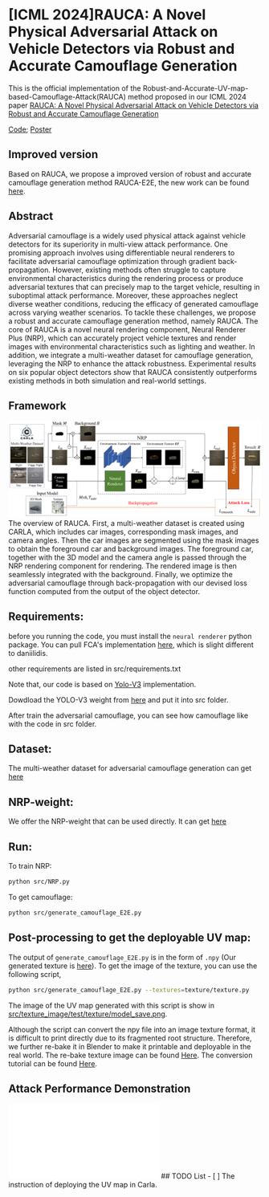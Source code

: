 # [ICML 2024]RAUCA: A Novel Physical Adversarial Attack on Vehicle Detectors via Robust and Accurate Camouflage Generation

This is the official implementation of the Robust-and-Accurate-UV-map-based-Camouflage-Attack(RAUCA) method proposed in our ICML 2024 paper [RAUCA: A Novel Physical Adversarial Attack on Vehicle Detectors via Robust and Accurate Camouflage Generation](https://arxiv.org/abs/2402.15853)

[Code](https://github.com/SeRAlab/Robust-and-Accurate-UV-map-based-Camouflage-Attack/tree/main/src); [Poster](https://github.com/SeRAlab/Robust-and-Accurate-UV-map-based-Camouflage-Attack/tree/main/assets/RAUCA_Poster.pdf)

## Improved version 
Based on RAUCA, we propose a improved version of robust and accurate camouflage generation method RAUCA-E2E, the new work can be found [here](https://github.com/SeRAlab/RAUCA-E2E).

## Abstract
Adversarial camouflage is a widely used physical attack against vehicle detectors for its superiority in multi-view attack performance. One promising approach involves using differentiable neural renderers to facilitate adversarial camouflage optimization through gradient back-propagation. However, existing methods often struggle to capture environmental characteristics during the rendering process or produce adversarial textures that can precisely map to the target vehicle, resulting in suboptimal attack performance. Moreover, these approaches neglect diverse weather conditions, reducing the efficacy of generated camouflage across varying weather scenarios. To tackle these challenges, we propose a robust and accurate camouflage generation method, namely RAUCA. The core of RAUCA is a novel neural rendering component, Neural Renderer Plus (NRP), which can accurately project vehicle textures and render images with environmental characteristics such as lighting and weather. In addition, we integrate a multi-weather dataset for camouflage generation, leveraging the NRP to enhance the attack robustness. Experimental results on six popular object detectors show that RAUCA consistently outperforms existing methods in both simulation and real-world settings.

## Framework
![pipeline](https://github.com/SeRAlab/Robust-and-Accurate-UV-map-based-Camouflage-Attack/blob/main/assets/pipeline.png)
The overview of RAUCA. First, a multi-weather dataset is created using CARLA, which includes car images, corresponding mask images, and camera angles. Then the car images are segmented using the mask images to obtain the foreground car and background images. The foreground car, together with the 3D model and the camera angle is passed through the NRP rendering component for rendering. The rendered image is then seamlessly integrated with the background. Finally, we optimize the adversarial camouflage through back-propagation with our devised loss function computed from the output of the object detector.

## Requirements:
before you running the code, you must install the `neural renderer` python package. You can pull FCA's implementation [here](https://github.com/winterwindwang/neural_renderer), which is slight different to daniilidis.

other requirements are listed in src/requirements.txt

Note that, our code is based on [Yolo-V3](https://github.com/ultralytics/yolov3) implementation.

Dowdload the YOLO-V3 weight from [here](https://github.com/ultralytics/yolov3/releases/download/v9.5.0/yolov3.pt) and put it into src folder.

After train the adversarial camouflage, you can see how camouflage like with the code in src folder.

## Dataset:
The multi-weather dataset for adversarial camouflage generation can get [here](https://pan.baidu.com/s/17LdfDcGt3aZygN84JCP46Q?pwd=ir65)

## NRP-weight:
We offer the NRP-weight that can be used directly. It can get [here](https://pan.baidu.com/s/1iKtlv44Uq_1YcQyLH0SSlQ?pwd=e17m)


## Run:
To train NRP:
```bash
python src/NRP.py
```
To get camouflage:
```bash
python src/generate_camouflage_E2E.py
```

## Post-processing to get the deployable UV map:
The output of `generate_camouflage_E2E.py` is in the form of `.npy` (Our generated texture is [here](https://github.com/SeRAlab/Robust-and-Accurate-UV-map-based-Camouflage-Attack/tree/main/src/textures/texture.npy)). To get the image of the texture, you can use the following script,
```bash
python src/generate_camouflage_E2E.py --textures=texture/texture.py
```
The image of the UV map generated with this script is show in [src/texture_image/test/texture/model_save.png](https://github.com/SeRAlab/Robust-and-Accurate-UV-map-based-Camouflage-Attack/tree/main/texture_image/test/texture/model_save.png).

Although the script can convert the npy file into an image texture format, it is difficult to print directly due to its fragmented root structure. Therefore, we further re-bake it in Blender to make it printable and deployable in the real world. The re-bake texture image can be found [Here](https://github.com/SeRAlab/Robust-and-Accurate-UV-map-based-Camouflage-Attack/blob/main/src/texture_image/test/texture/deployable_UV_map.png). The conversion tutorial can be found [Here](https://www.bilibili.com/video/BV1abD3YnEQW/?spm_id_from=333.999.0.0). 

## Attack Performance Demonstration
<iframe src="//player.bilibili.com/player.html?isOutside=true&aid=1804745469&bvid=BV1cb421z7UG&cid=26837388804&p=1" scrolling="no" border="0" frameborder="no" framespacing="0" allowfullscreen="true"></iframe>
## TODO List
- [ ] The instruction of deploying the UV map in Carla.
